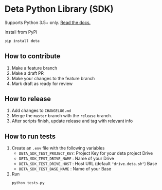# Deta Python Library (SDK)

Supports Python 3.5+ only. [Read the docs.](https://docs.deta.sh/docs/base/sdk)  

Install from PyPi

```sh
pip install deta
```

## How to contribute
1. Make a feature branch
2. Make a draft PR
3. Make your changes to the feature branch
4. Mark draft as ready for review

## How to release
1. Add changes to `CHANGELOG.md`
2. Merge the `master` branch with the `release` branch.
3. After scripts finish, update release and tag with relevant info

## How to run tests
1. Create an `.env` file with the following variables
    - `DETA_SDK_TEST_PROJECT_KEY`: Project Key for your deta project
    Drive
    - `DETA_SDK_TEST_DRIVE_NAME` : Name of your Drive 
    - `DETA_SDK_TEST_DRIVE_HOST` : Host URL (default `"drive.deta.sh"`)
    Base 
    - `DETA_SDK_TEST_BASE_NAME` : Name of your Base
2. Run
   ```
   python tests.py
   ``` 

